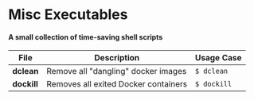 # Misc Executables

#### A small collection of time-saving shell scripts

| File        | Description                          | Usage Case  |
| ----------- | ------------------------------------ | ----------- |
| **dclean**  | Remove all "dangling" docker images  | `$ dclean`  |
| **dockill** | Removes all exited Docker containers | `$ dockill` |
